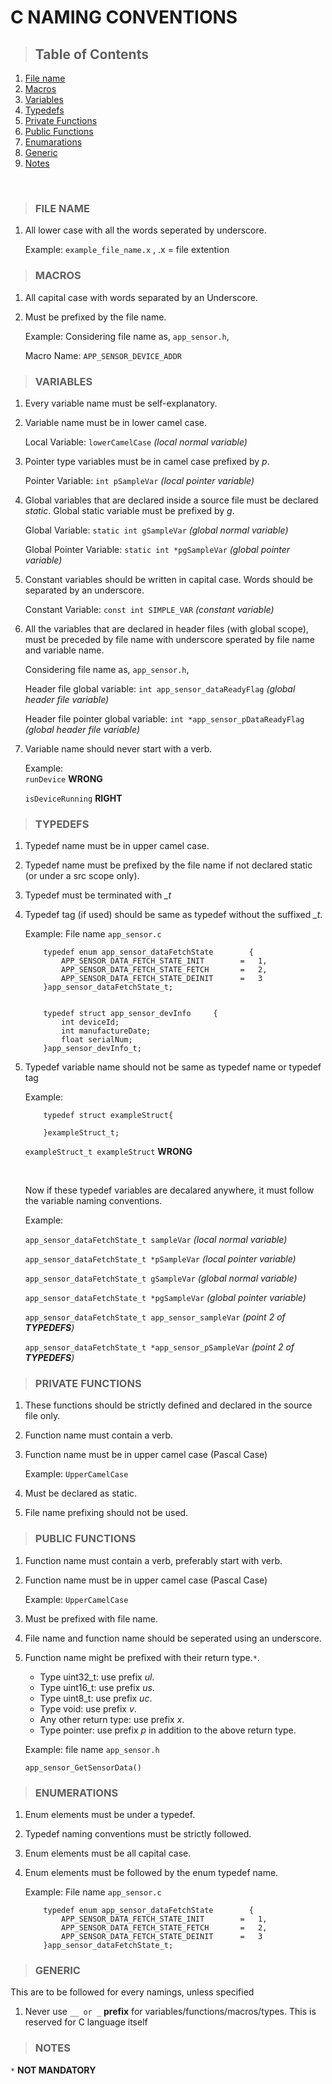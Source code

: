 # C NAMING CONVENTIONS 

>   ## Table of Contents
 1. [File name](#file-name)
 2. [Macros](#macros)
 3. [Variables](#variables)
 4. [Typedefs](#typedefs)
 5. [Private Functions](#private-functions)
 6. [Public Functions](#public-functions)
 7. [Enumarations](#enumerations)
 8. [Generic](#generic)
 9. [Notes](#notes)

&nbsp;

>  ### **FILE NAME**

1.  All lower case with all the words seperated by underscore.

    Example:   `example_file_name.x` , .x = file extention

>  ### **MACROS**

1.  All capital case with words separated by an Underscore. 
2.  Must be prefixed by the file name.

    Example: Considering file name as, `app_sensor.h`,

    Macro Name: `APP_SENSOR_DEVICE_ADDR`

>  ### **VARIABLES**

1.  Every variable name must be self-explanatory.
2.	Variable name must be in lower camel case.

    Local Variable:   `lowerCamelCase`  *(local normal variable)*

3.  Pointer type variables must be in camel case prefixed by *p*.

    Pointer Variable:   `int pSampleVar`  *(local pointer variable)*

4.  Global variables that are declared inside a source file must be declared *static*.
    Global static variable must be prefixed by *g*.

    Global Variable:    `static int gSampleVar` *(global normal variable)*

    Global Pointer Variable:    `static int *pgSampleVar` *(global pointer variable)*

6.  Constant variables should be written in capital case.
    Words should be separated by an underscore.

    Constant Variable:  `const int SIMPLE_VAR`  *(constant variable)*

7.  All the variables that are declared in header files (with global scope),
    must be preceded by file name with underscore sperated by file name and variable name.

    Considering file name as, `app_sensor.h`,

    Header file global variable:    `int app_sensor_dataReadyFlag`  *(global header file variable)*

    Header file pointer global variable:    `int *app_sensor_pDataReadyFlag`  *(global header file variable)*

8.  Variable name should never start with a verb.

    Example:    
    `runDevice` **WRONG**

    `isDeviceRunning`   **RIGHT**  


>  ### **TYPEDEFS**

1.  Typedef name must be in upper camel case.



2.  Typedef name must be prefixed by the file name if not declared static (or under a src scope only).
3.  Typedef must be terminated with *_t*
4.  Typedef tag (if used) should be same as typedef without the suffixed *_t*.

    Example: File name `app_sensor.c`

            typedef enum app_sensor_dataFetchState        {
                APP_SENSOR_DATA_FETCH_STATE_INIT        =   1,
                APP_SENSOR_DATA_FETCH_STATE_FETCH       =   2,
                APP_SENSOR_DATA_FETCH_STATE_DEINIT      =   3    
            }app_sensor_dataFetchState_t;   


            typedef struct app_sensor_devInfo     {
                int deviceId;
                int manufactureDate;
                float serialNum;
            }app_sensor_devInfo_t;
5.  Typedef variable name should not be same as typedef name or typedef tag 

    Example:
    
            typedef struct exampleStruct{
    
            }exampleStruct_t;
          
    `exampleStruct_t exampleStruct`    **WRONG**

    &nbsp;


    Now if these typedef variables are decalared anywhere, it must follow the variable naming conventions.

    Example:

    `app_sensor_dataFetchState_t sampleVar`                     *(local normal variable)*

    `app_sensor_dataFetchState_t *pSampleVar`                   *(local pointer variable)*

    `app_sensor_dataFetchState_t gSampleVar`                    *(global normal variable)*  

    `app_sensor_dataFetchState_t *pgSampleVar`                  *(global pointer variable)*

    `app_sensor_dataFetchState_t app_sensor_sampleVar`          *(point 2 of **TYPEDEFS**)*

    `app_sensor_dataFetchState_t *app_sensor_pSampleVar`        *(point 2 of **TYPEDEFS**)*

>  ### **PRIVATE FUNCTIONS**

1.  These functions should be strictly defined and declared in the source file only.
2.  Function name must contain a verb.
3.  Function name must be in upper camel case (Pascal Case)
    
    Example:    `UpperCamelCase`

4.  Must be declared as static.
5.  File name prefixing should not be used.    

>  ### **PUBLIC FUNCTIONS**

1.  Function name must contain a verb, preferably start with verb.
2.  Function name must be in upper camel case (Pascal Case)

    Example:    `UpperCamelCase`

3.  Must be prefixed with file name.
4.  File name and function name should be seperated using an underscore.
5.  Function name might be prefixed with their return type.`*`.  

    -   Type uint32_t: use prefix *ul*.
    -   Type uint16_t: use prefix *us*.
    -   Type uint8_t: use prefix *uc*.
    -   Type void: use prefix *v*.
    -   Any other return type: use prefix *x*.
    -   Type pointer: use prefix *p* in addition to the above return type.
  

    Example:    file name `app_sensor.h`

    `app_sensor_GetSensorData()`


>  ### **ENUMERATIONS**

1.  Enum elements must be under a typedef.
2.	Typedef naming conventions must be strictly followed.
3.	Enum elements must be all capital case. 
4.	Enum elements must be followed by the enum typedef name.

    Example: File name `app_sensor.c`

            typedef enum app_sensor_dataFetchState        {
                APP_SENSOR_DATA_FETCH_STATE_INIT        =   1,
                APP_SENSOR_DATA_FETCH_STATE_FETCH       =   2,
                APP_SENSOR_DATA_FETCH_STATE_DEINIT      =   3    
            }app_sensor_dataFetchState_t;   

>  ### **GENERIC**

This are to be followed for every namings, unless specified

1. Never use `__ or _` **prefix** for variables/functions/macros/types. This is reserved for C language itself 


>  ### **NOTES**

`*` **NOT MANDATORY**



